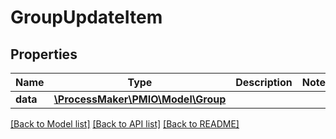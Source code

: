 # GroupUpdateItem

## Properties
Name | Type | Description | Notes
------------ | ------------- | ------------- | -------------
**data** | [**\ProcessMaker\PMIO\Model\Group**](Group.md) |  | 

[[Back to Model list]](../README.md#documentation-for-models) [[Back to API list]](../README.md#documentation-for-api-endpoints) [[Back to README]](../README.md)


